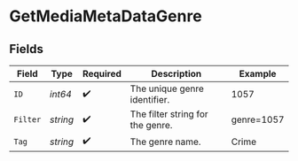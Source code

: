 # GetMediaMetaDataGenre


## Fields

| Field                            | Type                             | Required                         | Description                      | Example                          |
| -------------------------------- | -------------------------------- | -------------------------------- | -------------------------------- | -------------------------------- |
| `ID`                             | *int64*                          | :heavy_check_mark:               | The unique genre identifier.     | 1057                             |
| `Filter`                         | *string*                         | :heavy_check_mark:               | The filter string for the genre. | genre=1057                       |
| `Tag`                            | *string*                         | :heavy_check_mark:               | The genre name.                  | Crime                            |